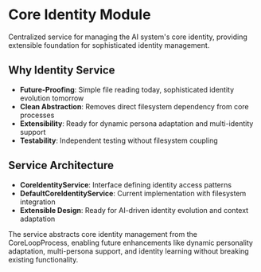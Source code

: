 # Core Identity Module

Centralized service for managing the AI system's core identity, providing extensible foundation for sophisticated identity management.

## Why Identity Service

- **Future-Proofing**: Simple file reading today, sophisticated identity evolution tomorrow
- **Clean Abstraction**: Removes direct filesystem dependency from core processes
- **Extensibility**: Ready for dynamic persona adaptation and multi-identity support
- **Testability**: Independent testing without filesystem coupling

## Service Architecture

- **CoreIdentityService**: Interface defining identity access patterns
- **DefaultCoreIdentityService**: Current implementation with filesystem integration
- **Extensible Design**: Ready for AI-driven identity evolution and context adaptation

The service abstracts core identity management from the CoreLoopProcess, enabling future enhancements like dynamic personality adaptation, multi-persona support, and identity learning without breaking existing functionality.